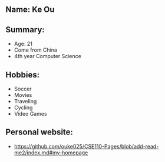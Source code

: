 ## Name: Ke Ou

## Summary:
- Age: 21
- Come from China
- 4th year Computer Science

## Hobbies:
- Soccer
- Movies
- Traveling
- Cycling
- Video Games

## Personal website:
 - https://github.com/ouke025/CSE110-Pages/blob/add-read-me2/index.md#my-homepage
